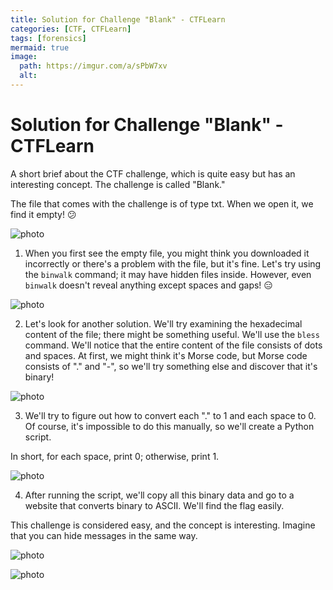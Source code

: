 ```yaml
---
title: Solution for Challenge "Blank" - CTFLearn
categories: [CTF, CTFLearn]
tags: [forensics]
mermaid: true
image:
  path: https://imgur.com/a/sPbW7xv
  alt:
---
```


# Solution for Challenge "Blank" - CTFLearn

A short brief about the CTF challenge, which is quite easy but has an interesting concept. The challenge is called "Blank."

The file that comes with the challenge is of type txt. When we open it, we find it empty! 😕

![photo](https://pbs.twimg.com/media/FGZVUc1WQAAb-Vb?format=jpg&name=small)

1. When you first see the empty file, you might think you downloaded it incorrectly or there's a problem with the file, but it's fine. Let's try using the `binwalk` command; it may have hidden files inside. However, even `binwalk` doesn't reveal anything except spaces and gaps! 😑

![photo](https://pbs.twimg.com/media/FGZVoZaXMAUKn_g?format=jpg&name=900x900)

2. Let's look for another solution. We'll try examining the hexadecimal content of the file; there might be something useful. We'll use the `bless` command. We'll notice that the entire content of the file consists of dots and spaces. At first, we might think it's Morse code, but Morse code consists of "." and "-", so we'll try something else and discover that it's binary!

![photo](https://pbs.twimg.com/media/FGZV5nuXMAEilCC?format=png&name=medium)

3. We'll try to figure out how to convert each "." to 1 and each space to 0. Of course, it's impossible to do this manually, so we'll create a Python script.

In short, for each space, print 0; otherwise, print 1.

![photo](https://pbs.twimg.com/media/FGZW5oJXMAAUtAL?format=jpg&name=small)

4. After running the script, we'll copy all this binary data and go to a website that converts binary to ASCII. We'll find the flag easily.

This challenge is considered easy, and the concept is interesting. Imagine that you can hide messages in the same way.

![photo](https://pbs.twimg.com/media/FGZXCNmWQAMfbWD?format=png&name=small)

![photo](https://pbs.twimg.com/media/FGZXprgXEAQ_k1T?format=jpg&name=medium)
